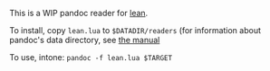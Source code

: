 This is a WIP pandoc reader for [lean](https://leanprover.github.io/).

To install, copy `lean.lua` to `$DATADIR/readers` (for information about
pandoc's data directory, see [the manual](https://pandoc.org/MANUAL.html#option--data-dir)

To use, intone: `pandoc -f lean.lua $TARGET`
